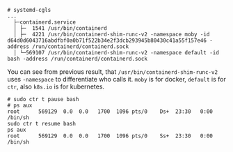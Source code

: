 
```
# systemd-cgls
...
  ├─containerd.service
  │ ├─  1541 /usr/bin/containerd
  │ ├─  4221 /usr/bin/containerd-shim-runc-v2 -namespace moby -id d64d0d6043716abdfbf0a0b71f522b34e2f3dcb293945b80430c41a55f157e46 -address /run/containerd/containerd.sock
  │ └─569107 /usr/bin/containerd-shim-runc-v2 -namespace default -id bash -address /run/containerd/containerd.sock
```

You can see from previous result, that `/usr/bin/containerd-shim-runc-v2` uses `-namespace` to differentiate
who calls it. `moby` is for docker, `default` is for `ctr`, also `k8s.io` is for kubernetes.

```
# sudo ctr t pause bash
# ps aux
root      569129  0.0  0.0   1700  1096 pts/0    Ds+  23:30   0:00 /bin/sh
sudo ctr t resume bash
ps aux
root      569129  0.0  0.0   1700  1096 pts/0    Ss+  23:30   0:00 /bin/sh
```

